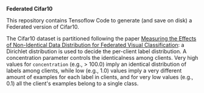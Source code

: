 **Federated Cifar10**

This repository contains Tensoflow Code to generate (and save on
disk) a Federated version of Cifar10.

The Cifar10 dataset is partitioned following the paper [Measuring the Effects of Non-Identical Data
Distribution for Federated Visual Classification](https://arxiv.org/abs/1909.06335): a Dirichlet distribution
is used to decide the per-client label distribution. 
A concentration parameter controls the identicalness among clients.
Very high values for `concentration` (e.g., > 100.0) imply an identical distribution of labels among clients,
while low (e.g., 1.0) values imply a very different amount of examples for each label in clients, and
for very low values (e.g., 0.1) all the client's examples belong to a single class.